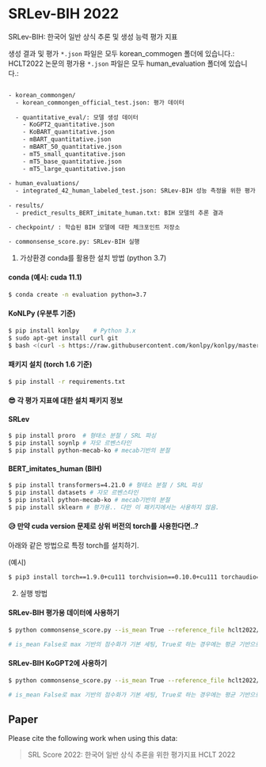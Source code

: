 # SRLev-BIH 2022
SRLev-BIH: 한국어 일반 상식 추론 및 생성 능력 평가 지표

생성 결과 및 평가 `*.json` 파일은 모두 korean_commogen 폴더에 있습니다.:
HCLT2022 논문의 평가용 `*.json` 파일은 모두 human_evaluation 폴더에 있습니다.:
```bash

- korean_commongen/
  - korean_commongen_official_test.json: 평가 데이터
  
  - quantitative_eval/: 모델 생성 데이터
    - KoGPT2_quantitative.json
    - KoBART_quantitative.json
    - mBART_quantitative.json
    - mBART_50_quantitative.json
    - mT5_small_quantitative.json
    - mT5_base_quantitative.json
    - mT5_large_quantitative.json
  
- human_evaluations/
  - integrated_42_human_labeled_test.json: SRLev-BIH 성능 측정을 위한 평가 데이터
 
- results/
  - predict_results_BERT_imitate_human.txt: BIH 모델의 추론 결과 

- checkpoint/ : 학습된 BIH 모델에 대한 체크포인트 저장소

- commonsense_score.py: SRLev-BIH 실행 

```
1. 가상환경 conda를 활용한 설치 방법 (python 3.7)

#### conda (예시: cuda 11.1)

```bash
$ conda create -n evaluation python=3.7
```

#### KoNLPy (우분투 기준)
```bash
$ pip install konlpy    # Python 3.x
$ sudo apt-get install curl git
$ bash <(curl -s https://raw.githubusercontent.com/konlpy/konlpy/master/scripts/mecab.sh)
```

#### 패키지 설치 (torch 1.6 기준)
```bash
$ pip install -r requirements.txt
```

#### :sunglasses: 각 평가 지표에 대한 설치 패키지 정보

#### SRLev
```bash
$ pip install proro  # 형태소 분절 / SRL 파싱 
$ pip install soynlp # 자모 르벤스타인 
$ pip install python-mecab-ko # mecab기반의 분절
```

#### BERT_imitates_human (BIH)

```bash
$ pip install transformers=4.21.0 # 형태소 분절 / SRL 파싱 
$ pip install datasets # 자모 르벤스타인 
$ pip install python-mecab-ko # mecab기반의 분절
$ pip install sklearn # 평가용.. 다만 이 패키지에서는 사용하지 않음.
```

#### :disappointed_relieved: 만약 cuda version 문제로 상위 버전의 torch를 사용한다면..?

아래와 같은 방법으로 특정 torch를 설치하기.

(예시)

```bash
$ pip3 install torch==1.9.0+cu111 torchvision==0.10.0+cu111 torchaudio==0.9.0 -f https://download.pytorch.org/whl/torch_stable.html
```

2. 실행 방법

#### SRLev-BIH 평가용 데이터에 사용하기 

```bash
$ python commonsense_score.py --is_mean True --reference_file hclt2022/korean_commongen/korean_commongen_official_test.txt --hypothesis_file hclt2022/human_evaluations/integrated_42_human_labeled_test.json --model_name_or_path 'hclt2022/checkpoint' --own_task_name 'BERT_imitate_human' --do_predict True --output_dir 'hclt2022/results'

# is_mean False로 max 기반의 점수화가 기본 세팅, True로 하는 경우에는 평균 기반으로 점수화
```

#### SRLev-BIH KoGPT2에 사용하기 

```bash
$ python commonsense_score.py --is_mean True --reference_file hclt2022/korean_commongen/korean_commongen_official_test.txt --hypothesis_file hclt2022/korean_commongen/quantitative_eval/KoGPT2_quantitative.json --model_name_or_path 'hclt2022/checkpoint' --own_task_name 'BERT_imitate_human' --do_predict True --output_dir 'hclt2022/results'

# is_mean False로 max 기반의 점수화가 기본 세팅, True로 하는 경우에는 평균 기반으로 점수화
```

## Paper
Please cite the following work when using this data:
> SRL Score 2022: 한국어 일반 상식 추론을 위한 평가지표
> HCLT 2022

